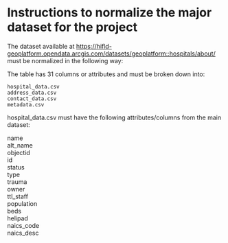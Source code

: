 # Instructions to normalize the major dataset for the project

The dataset available at https://hifld-geoplatform.opendata.arcgis.com/datasets/geoplatform::hospitals/about/ must be normalized in the following way:

The table has 31 columns or attributes and must be broken down into:

```
hospital_data.csv 
address_data.csv     
contact_data.csv     
metadata.csv
```

hospital_data.csv must have the following attributes/columns from the main dataset:

name    
alt_name    
objectid    
id    
status     
type    
trauma    
owner    
ttl_staff    
population    
beds      
helipad    
naics_code    
naics_desc    